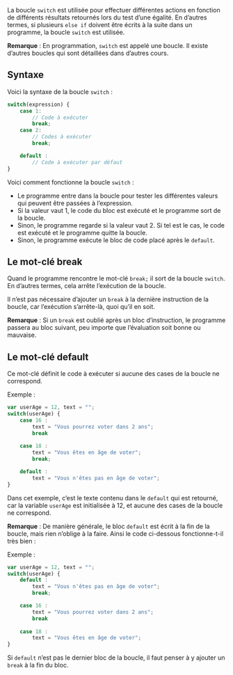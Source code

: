 La boucle ```switch``` est utilisée pour effectuer différentes actions en fonction de différents résultats retournés lors du test d’une égalité. En d’autres termes, si plusieurs ```else if``` doivent être écrits à la suite dans un programme, la boucle ```switch``` est utilisée.

__Remarque__ : En programmation, ```switch``` est appelé une boucle. Il existe d’autres boucles qui sont détaillées dans d’autres cours.

## Syntaxe

Voici la syntaxe de la boucle ```switch``` :

```js
switch(expression) {
	case 1:
        // Code à exécuter
        break;
	case 2:
        // Codes à exécuter
        break;

	default :
	    // Code à exécuter par défaut
}
```

Voici comment fonctionne la boucle ```switch``` :

- Le programme entre dans la boucle pour tester les différentes valeurs qui peuvent être passées à l’expression.
- Si la valeur vaut 1, le code du bloc est exécuté et le programme sort de la boucle. 
- Sinon, le programme regarde si la valeur vaut 2. Si tel est le cas, le code est exécuté et le programme quitte la boucle.
- Sinon, le programme exécute le bloc de code placé après le ```default```.

## Le mot-clé break

Quand le programme rencontre le mot-clé ```break;``` il sort de la boucle ```switch```. En d’autres termes, cela arrête l’exécution de la boucle. 

Il n’est pas nécessaire d’ajouter un ```break``` à la dernière instruction de la boucle, car l’exécution s’arrête-là, quoi qu’il en soit. 

__Remarque__ : Si un ```break``` est oublié après un bloc d’instruction, le programme passera au bloc suivant, peu importe que l’évaluation soit bonne ou mauvaise. 

## Le mot-clé default

Ce mot-clé définit le code à exécuter si aucune des cases de la boucle ne correspond. 

Exemple :

```js
var userAge = 12, text = "";
switch(userAge) {
	case 16 :
        text = "Vous pourrez voter dans 2 ans";
        break
	
	case 18 : 
	    text = "Vous êtes en âge de voter";
		break;

	default :
	    text = "Vous n'êtes pas en âge de voter";
}
```

Dans cet exemple, c’est le texte contenu dans le ```default``` qui est retourné, car la variable ```userAge``` est initialisée à 12, et aucune des cases de la boucle ne correspond.

__Remarque__ : De manière générale, le bloc ```default``` est écrit à la fin de la boucle, mais rien n’oblige à la faire. Ainsi le code ci-dessous fonctionne-t-il très bien :

Exemple :

```js
var userAge = 12, text = "";
switch(userAge) {
	default :
	    text = "Vous n'êtes pas en âge de voter";
        break;

	case 16 :
        text = "Vous pourrez voter dans 2 ans";
        break
	
	case 18 : 
	    text = "Vous êtes en âge de voter";
}
```

Si ```default``` n’est pas le dernier bloc de la boucle, il faut penser à y ajouter un ```break``` à la fin du bloc.
